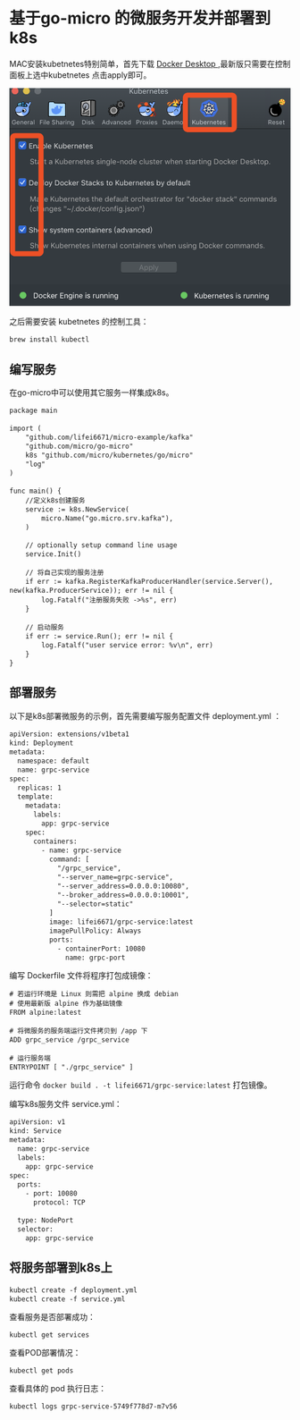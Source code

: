 # 基于go-micro 的微服务开发并部署到k8s

MAC安装kubetnetes特别简单，首先下载 [Docker Desktop ](https://docs.docker.com/docker-for-mac/install/),最新版只需要在控制面板上选中kubetnetes 点击apply即可。

![](images/attach_15b4e5254192331e.png)

之后需要安装 kubetnetes 的控制工具：

```
brew install kubectl
```

## 编写服务

在go-micro中可以使用其它服务一样集成k8s。

```
package main

import (
	"github.com/lifei6671/micro-example/kafka"
	"github.com/micro/go-micro"
	k8s "github.com/micro/kubernetes/go/micro"
	"log"
)

func main() {
	//定义k8s创建服务
	service := k8s.NewService(
		micro.Name("go.micro.srv.kafka"),
	)

	// optionally setup command line usage
	service.Init()

	// 将自己实现的服务注册
	if err := kafka.RegisterKafkaProducerHandler(service.Server(), new(kafka.ProducerService)); err != nil {
		log.Fatalf("注册服务失败 ->%s", err)
	}

	// 启动服务
	if err := service.Run(); err != nil {
		log.Fatalf("user service error: %v\n", err)
	}
}
```

## 部署服务

以下是k8s部署微服务的示例，首先需要编写服务配置文件 deployment.yml ：

```
apiVersion: extensions/v1beta1
kind: Deployment
metadata:
  namespace: default
  name: grpc-service
spec:
  replicas: 1
  template:
    metadata:
      labels:
        app: grpc-service
    spec:
      containers:
        - name: grpc-service
          command: [
            "/grpc_service",
            "--server_name=grpc-service",
            "--server_address=0.0.0.0:10080",
            "--broker_address=0.0.0.0:10001",
            "--selector=static"
          ]
          image: lifei6671/grpc-service:latest
          imagePullPolicy: Always
          ports:
            - containerPort: 10080
              name: grpc-port
```

编写 Dockerfile 文件将程序打包成镜像：

```
# 若运行环境是 Linux 则需把 alpine 换成 debian
# 使用最新版 alpine 作为基础镜像
FROM alpine:latest

# 将微服务的服务端运行文件拷贝到 /app 下
ADD grpc_service /grpc_service

# 运行服务端
ENTRYPOINT [ "./grpc_service" ]
```

运行命令 `docker build . -t lifei6671/grpc-service:latest` 打包镜像。

编写k8s服务文件 service.yml：

```
apiVersion: v1
kind: Service
metadata:
  name: grpc-service
  labels:
    app: grpc-service
spec:
  ports:
    - port: 10080
      protocol: TCP

  type: NodePort
  selector:
    app: grpc-service
```

## 将服务部署到k8s上

```
kubectl create -f deployment.yml
kubectl create -f service.yml
```

查看服务是否部署成功：

```
kubectl get services
```
查看POD部署情况：

```
kubectl get pods
```

查看具体的 pod 执行日志：

```
kubectl logs grpc-service-5749f778d7-m7v56
```